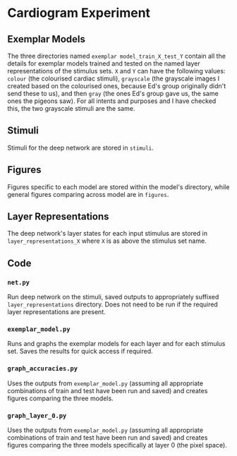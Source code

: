 # Cardiogram Experiment

## Exemplar Models
The three directories named ```exemplar model_train_X_test_Y``` contain all the details for exemplar models trained and tested on the named layer representations of the stimulus sets. ```X``` and ```Y``` can have the following values: ```colour``` (the colourised cardiac stimuli), ```grayscale``` (the grayscale images I created based on the colourised ones, because Ed's group originally didn't send these to us), and then ```gray``` (the ones Ed's group gave us, the same ones the pigeons saw).  For all intents and purposes and I have checked this, the two grayscale stimuli are the same.

## Stimuli
Stimuli for the deep network are stored in ```stimuli```.

## Figures
Figures specific to each model are stored within the model's directory, while general figures comparing across model are in ```figures```.

## Layer Representations
The deep network's layer states for each input stimulus are stored in ```layer_representations_X``` where ```X``` is as above the stimulus set name.

## Code

### ```net.py```
Run deep network on the stimuli, saved outputs to appropriately suffixed ```layer_representations``` directory. Does not need to be run if the required layer representations are present.

### ```exemplar_model.py```
Runs and graphs the exemplar models for each layer and for each stimulus set. Saves the results for quick access if required.

### ```graph_accuracies.py```
Uses the outputs from ```exemplar_model.py``` (assuming all appropriate combinations of train and test have been run and saved) and creates figures comparing the three models.

### ```graph_layer_0.py```
Uses the outputs from ```exemplar_model.py``` (assuming all appropriate combinations of train and test have been run and saved) and creates figures comparing the three models specifically at layer 0 (the pixel space).
